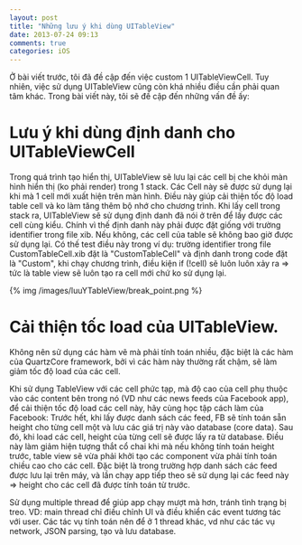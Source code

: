 ```yaml
---
layout: post
title: "Những lưu ý khi dùng UITableView"
date: 2013-07-24 09:13
comments: true
categories: iOS
---
```


Ở bài viết trước, tôi đã đề cập đến việc custom 1 UITableViewCell. Tuy nhiên, việc sử dụng UITableView cũng còn khá nhiều điều cần phải quan tâm khác. Trong bài viết này, tôi sẽ đề cập đến những vấn đề ấy:

# Lưu ý khi dùng định danh cho UITableViewCell

Trong quá trình tạo hiển thị, UITableView sẽ lưu lại các cell bị che khỏi màn hình hiển thị (ko phải render) trong 1 stack. Các Cell này sẽ được sử dụng lại khi mà 1 cell mới xuất hiện trên màn hình. Điều này giúp cải thiện tốc độ load table cell và ko làm tăng thêm bộ nhớ cho chương trình. Khi lấy cell trong stack ra, UITableView sẽ sử dụng định danh đã nói ở trên để lấy được các cell cùng kiểu. Chính vì thế định danh này phải được đặt giống với trường identifier trong file xib. Nếu không, các cell của table sẽ không bao giờ được sử dụng lại. Có thế test điều này trong ví dụ: trường identifier trong file CustomTableCell.xib đặt là "CustomTableCell" và định danh trong code đặt là "Custom", khi chạy chương trình, điều kiện if (!cell) sẽ luôn luôn xảy ra => tức là table view sẽ luôn tạo ra cell mới chứ ko sử dụng lại.

{% img /images/luuYTableView/break_point.png %}

# Cải thiện tốc load của UITableView.

 Không nên sử dụng các hàm vẽ mà phải tính toán nhiều, đặc biệt là các hàm của QuartzCore framework, bởi vì các hàm này thường rất chậm, sẽ làm giảm tốc độ load của các cell.

 Khi sử dụng TableView với các cell phức tạp, mà độ cao của cell phụ thuộc vào các content bên trong nó (VD như các news feeds của Facebook app), để cải thiện tốc độ load các cell này, hãy cùng học tập cách làm của Facebook: Trước hết, khi lấy được danh sách các feed, FB sẽ tính toán sẵn height cho từng cell một và lưu các giá trị này vào database (core data). Sau đó, khi load các cell, height của từng cell sẽ được lấy ra từ database. Điều này làm giảm hiện tượng thắt cổ chai khi mà nếu không tính toán height trước, table view sẽ vừa phải khởi tạo các component vừa phải tính toán chiều cao cho các cell. Đặc biệt là trong trường hợp danh sách các feed được lưu lại trên máy, và lần chạy app tiếp theo sẽ sử dụng lại các feed này => height cho các cell đã được tính toán từ trước.

 Sử dụng multiple thread để giúp app chạy mượt mà hơn, tránh tình trạng bị treo. VD: main thread chỉ điều chỉnh UI và điều khiển các event tương tác với user. Các tác vụ tính toán nên để ở 1 thread khác, vd như các tác vụ network, JSON parsing, tạo và lưu database.

